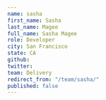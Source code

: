 ```yaml
---
name: sasha
first_name: Sasha
last_name: Magee
full_name: Sasha Magee
role: Developer
city: San Francisco
state: CA
github: 
twitter: 
team: Delivery
redirect_from: "/team/sasha/"
published: false
---
```


